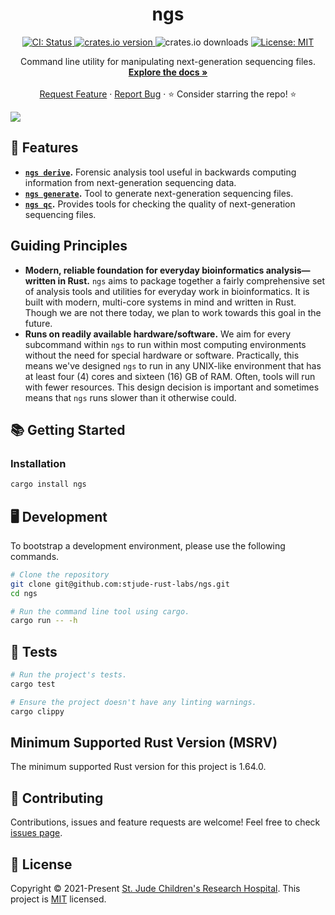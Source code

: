 <p align="center">
  <h1 align="center">
    ngs
  </h1>

  <p align="center">
    <a href="https://github.com/stjude-rust-labs/ngs/actions/workflows/CI.yml" target="_blank">
      <img alt="CI: Status" src="https://github.com/stjude-rust-labs/ngs/actions/workflows/CI.yml/badge.svg" />
    </a>
    <a href="https://crates.io/crates/ngs" target="_blank">
      <img alt="crates.io version" src="https://img.shields.io/crates/v/ngs">
    </a>
    <img alt="crates.io downloads" src="https://img.shields.io/crates/d/ngs">
    <a href="https://github.com/stjude-rust-labs/ngs/blob/master/LICENSE.md" target="_blank">
      <img alt="License: MIT" src="https://img.shields.io/badge/license-MIT-blue.svg" />
    </a>
  </p>


  <p align="center">
    Command line utility for manipulating next-generation sequencing files. 
    <br />
    <a href="https://github.com/stjude-rust-labs/ngs/wiki"><strong>Explore the docs »</strong></a>
    <br />
    <br />
    <a href="https://github.com/stjude-rust-labs/ngs/issues/new?assignees=&labels=&template=feature_request.md&title=Descriptive%20Title&labels=enhancement">Request Feature</a>
    ·
    <a href="https://github.com/stjude-rust-labs/ngs/issues/new?assignees=&labels=&template=bug_report.md&title=Descriptive%20Title&labels=bug">Report Bug</a>
    ·
    ⭐ Consider starring the repo! ⭐
    <br />
  </p>

  <p>
    <img src="https://raw.githubusercontent.com/stjude-rust-labs/ngs/main/.github/assets/experimental-warning.png">
  </p>
</p>


## 🎨 Features

* **[`ngs derive`](https://github.com/stjude-rust-labs/ngs/wiki/ngs-derive).** Forensic analysis tool useful in backwards computing information from next-generation sequencing data.
* **[`ngs generate`](https://github.com/stjude-rust-labs/ngs/wiki/ngs-generate).** Tool to generate next-generation sequencing files.
* **[`ngs qc`](https://github.com/stjude-rust-labs/ngs/wiki/ngs-qc).** Provides tools for checking the quality of next-generation sequencing files.

## Guiding Principles

* **Modern, reliable foundation for everyday bioinformatics analysis—written in Rust.** `ngs` aims to package together a fairly comprehensive set of analysis tools and utilities for everyday work in bioinformatics. It is built with modern, multi-core systems in mind and written in Rust. Though we are not there today, we plan to work towards this goal in the future.
* **Runs on readily available hardware/software.** We aim for every subcommand within `ngs` to run within most computing environments without the need for special hardware or software. Practically, this means we've designed `ngs` to run in any UNIX-like environment that has at least four (4) cores and sixteen (16) GB of RAM. Often, tools will run with fewer resources. This design decision is important and sometimes means that `ngs` runs slower than it otherwise could.

## 📚 Getting Started

### Installation

```bash
cargo install ngs
```

## 🖥️ Development

To bootstrap a development environment, please use the following commands.

```bash
# Clone the repository
git clone git@github.com:stjude-rust-labs/ngs.git
cd ngs

# Run the command line tool using cargo.
cargo run -- -h
```

## 🚧️ Tests

```bash
# Run the project's tests.
cargo test

# Ensure the project doesn't have any linting warnings.
cargo clippy
```

## Minimum Supported Rust Version (MSRV)

The minimum supported Rust version for this project is 1.64.0.

## 🤝 Contributing

Contributions, issues and feature requests are welcome! Feel free to check
[issues page](https://github.com/stjudecloud/oliver/issues).

## 📝 License

Copyright © 2021-Present 
[St. Jude Children's Research Hospital](https://github.com/stjude). This 
project is [MIT][license-md] licensed.

[contributing-md]: https://github.com/stjude-rust-labs/ngs/blob/master/CONTRIBUTING.md
[license-md]: https://github.com/stjude-rust-labs/ngs/blob/master/LICENSE.md